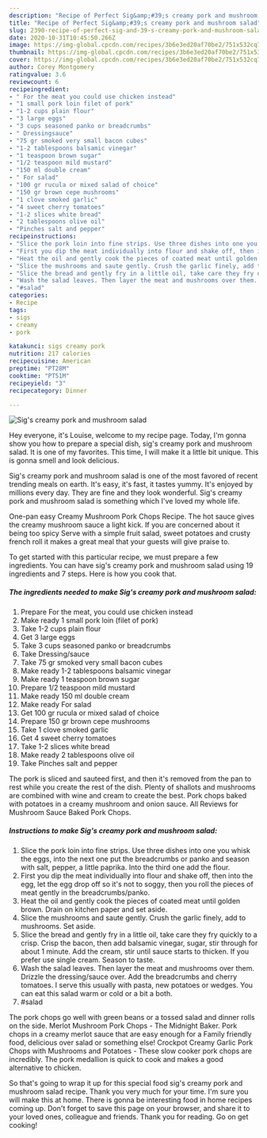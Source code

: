 ```yaml
---
description: "Recipe of Perfect Sig&amp;#39;s creamy pork and mushroom salad"
title: "Recipe of Perfect Sig&amp;#39;s creamy pork and mushroom salad"
slug: 2390-recipe-of-perfect-sig-and-39-s-creamy-pork-and-mushroom-salad
date: 2020-10-31T10:45:50.266Z
image: https://img-global.cpcdn.com/recipes/3b6e3ed20af70be2/751x532cq70/sigs-creamy-pork-and-mushroom-salad-recipe-main-photo.jpg
thumbnail: https://img-global.cpcdn.com/recipes/3b6e3ed20af70be2/751x532cq70/sigs-creamy-pork-and-mushroom-salad-recipe-main-photo.jpg
cover: https://img-global.cpcdn.com/recipes/3b6e3ed20af70be2/751x532cq70/sigs-creamy-pork-and-mushroom-salad-recipe-main-photo.jpg
author: Corey Montgomery
ratingvalue: 3.6
reviewcount: 6
recipeingredient:
- " For the meat you could use chicken instead"
- "1 small pork loin filet of pork"
- "1-2 cups plain flour"
- "3 large eggs"
- "3 cups seasoned panko or breadcrumbs"
- " Dressingsauce"
- "75 gr smoked very small bacon cubes"
- "1-2 tablespoons balsamic vinegar"
- "1 teaspoon brown sugar"
- "1/2 teaspoon mild mustard"
- "150 ml double cream"
- " For salad"
- "100 gr rucula or mixed salad of choice"
- "150 gr brown cepe mushrooms"
- "1 clove smoked garlic"
- "4 sweet cherry tomatoes"
- "1-2 slices white bread"
- "2 tablespoons olive oil"
- "Pinches salt and pepper"
recipeinstructions:
- "Slice the pork loin into fine strips. Use three dishes into one you whisk the eggs, into the next one put the breadcrumbs or panko and season with salt, pepper, a little paprika. Into the third one add the flour."
- "First you dip the meat individually into flour and shake off, then into the egg, let the egg drop off so it&#39;s not to soggy, then you roll the pieces of meat gently in the breadcrumbs/panko."
- "Heat the oil and gently cook the pieces of coated meat until golden brown. Drain on kitchen paper and set aside."
- "Slice the mushrooms and saute gently. Crush the garlic finely, add to mushrooms. Set aside."
- "Slice the bread and gently fry in a little oil, take care they fry quickly to a crisp. Crisp the bacon, then add balsamic vinegar, sugar, stir through for about 1 minute. Add the cream, stir until sauce starts to thicken. If you prefer use single cream. Season to taste."
- "Wash the salad leaves. Then layer the meat and mushrooms over them. Drizzle the dressing/sauce over. Add the breadcrumbs and cherry tomatoes. I serve this usually with pasta, new potatoes or wedges. You can eat this salad warm or cold or a bit a both."
- "#salad"
categories:
- Recipe
tags:
- sigs
- creamy
- pork

katakunci: sigs creamy pork 
nutrition: 217 calories
recipecuisine: American
preptime: "PT28M"
cooktime: "PT51M"
recipeyield: "3"
recipecategory: Dinner

---
```



![Sig&#39;s creamy pork and mushroom salad](https://img-global.cpcdn.com/recipes/3b6e3ed20af70be2/751x532cq70/sigs-creamy-pork-and-mushroom-salad-recipe-main-photo.jpg)

Hey everyone, it's Louise, welcome to my recipe page. Today, I'm gonna show you how to prepare a special dish, sig&#39;s creamy pork and mushroom salad. It is one of my favorites. This time, I will make it a little bit unique. This is gonna smell and look delicious.

Sig&#39;s creamy pork and mushroom salad is one of the most favored of recent trending meals on earth. It's easy, it's fast, it tastes yummy. It's enjoyed by millions every day. They are fine and they look wonderful. Sig&#39;s creamy pork and mushroom salad is something which I've loved my whole life.

One-pan easy Creamy Mushroom Pork Chops Recipe. The hot sauce gives the creamy mushroom sauce a light kick. If you are concerned about it being too spicy Serve with a simple fruit salad, sweet potatoes and crusty french roll it makes a great meal that your guests will give praise to.


To get started with this particular recipe, we must prepare a few ingredients. You can have sig&#39;s creamy pork and mushroom salad using 19 ingredients and 7 steps. Here is how you cook that.

<!--inarticleads1-->

##### The ingredients needed to make Sig&#39;s creamy pork and mushroom salad:

1. Prepare  For the meat, you could use chicken instead
1. Make ready 1 small pork loin (filet of pork)
1. Take 1-2 cups plain flour
1. Get 3 large eggs
1. Take 3 cups seasoned panko or breadcrumbs
1. Take  Dressing/sauce
1. Take 75 gr smoked very small bacon cubes
1. Make ready 1-2 tablespoons balsamic vinegar
1. Make ready 1 teaspoon brown sugar
1. Prepare 1/2 teaspoon mild mustard
1. Make ready 150 ml double cream
1. Make ready  For salad
1. Get 100 gr rucula or mixed salad of choice
1. Prepare 150 gr brown cepe mushrooms
1. Take 1 clove smoked garlic
1. Get 4 sweet cherry tomatoes
1. Take 1-2 slices white bread
1. Make ready 2 tablespoons olive oil
1. Take Pinches salt and pepper


The pork is sliced and sauteed first, and then it&#39;s removed from the pan to rest while you create the rest of the dish. Plenty of shallots and mushrooms are combined with wine and cream to create the best. Pork chops baked with potatoes in a creamy mushroom and onion sauce. All Reviews for Mushroom Sauce Baked Pork Chops. 

<!--inarticleads2-->

##### Instructions to make Sig&#39;s creamy pork and mushroom salad:

1. Slice the pork loin into fine strips. Use three dishes into one you whisk the eggs, into the next one put the breadcrumbs or panko and season with salt, pepper, a little paprika. Into the third one add the flour.
1. First you dip the meat individually into flour and shake off, then into the egg, let the egg drop off so it&#39;s not to soggy, then you roll the pieces of meat gently in the breadcrumbs/panko.
1. Heat the oil and gently cook the pieces of coated meat until golden brown. Drain on kitchen paper and set aside.
1. Slice the mushrooms and saute gently. Crush the garlic finely, add to mushrooms. Set aside.
1. Slice the bread and gently fry in a little oil, take care they fry quickly to a crisp. Crisp the bacon, then add balsamic vinegar, sugar, stir through for about 1 minute. Add the cream, stir until sauce starts to thicken. If you prefer use single cream. Season to taste.
1. Wash the salad leaves. Then layer the meat and mushrooms over them. Drizzle the dressing/sauce over. Add the breadcrumbs and cherry tomatoes. I serve this usually with pasta, new potatoes or wedges. You can eat this salad warm or cold or a bit a both.
1. #salad


The pork chops go well with green beans or a tossed salad and dinner rolls on the side. Merlot Mushroom Pork Chops - The Midnight Baker. Pork chops in a creamy merlot sauce that are easy enough for a Family friendly food, delicious over salad or something else! Crockpot Creamy Garlic Pork Chops with Mushrooms and Potatoes - These slow cooker pork chops are incredibly. The pork medallion is quick to cook and makes a good alternative to chicken. 

So that's going to wrap it up for this special food sig&#39;s creamy pork and mushroom salad recipe. Thank you very much for your time. I'm sure you will make this at home. There is gonna be interesting food in home recipes coming up. Don't forget to save this page on your browser, and share it to your loved ones, colleague and friends. Thank you for reading. Go on get cooking!
